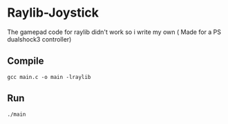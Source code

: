# Raylib-Joystick
The gamepad code for raylib didn't work so i write my own 
( Made for a PS dualshock3 controller)

## Compile
`gcc main.c -o main -lraylib`

## Run
`./main`
